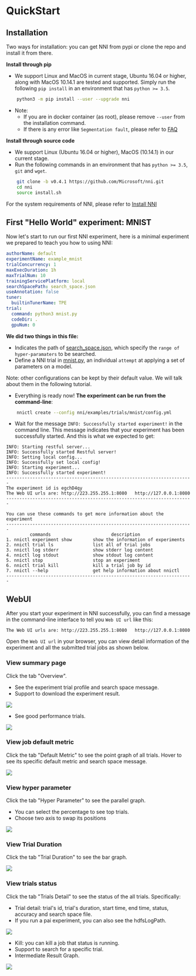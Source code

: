 # QuickStart

## Installation

Two ways for installation: you can get NNI from pypi or clone the repo and install it from there.

**Install through pip**

* We support Linux and MacOS in current stage, Ubuntu 16.04 or higher, along with MacOS 10.14.1 are tested and supported. Simply run the following `pip install` in an environment that has `python >= 3.5`.

```bash
    python3 -m pip install --user --upgrade nni
```

* Note:
  * If you are in docker container (as root), please remove `--user` from the installation command.
  * If there is any error like `Segmentation fault`, please refer to [FAQ][1]

**Install through source code**

* We support Linux (Ubuntu 16.04 or higher), MacOS (10.14.1) in our current stage. 
* Run the following commands in an environment that has `python >= 3.5`, `git` and `wget`.

```bash
    git clone -b v0.4.1 https://github.com/Microsoft/nni.git
    cd nni
    source install.sh
```

For the system requirements of NNI, please refer to [Install NNI][2]

## First "Hello World" experiment: MNIST

Now let's start to run our first NNI experiment, here is a minimal experiment we prepared to teach you how to using NNI:

```yaml
authorName: default
experimentName: example_mnist
trialConcurrency: 1
maxExecDuration: 1h
maxTrialNum: 10
trainingServicePlatform: local
searchSpacePath: search_space.json
useAnnotation: false
tuner:
  builtinTunerName: TPE
trial:
  command: python3 mnist.py
  codeDir: .
  gpuNum: 0
```

**We did two things in this file:**

* Indicates the path of [search_space.json][3], which specify the `range of hyper-paramaters` to be searched.
* Define a NNI trial in [mnist.py][4], an individual `attempt` at applying a set of parameters on a model.

Note: other configurations can be kept by their default value. We will talk about them in the following tutorial.

* Everything is ready now! **The experiment can be run from the command-line**:

```bash
    nnictl create --config nni/examples/trials/mnist/config.yml
```

* Wait for the message `INFO: Successfully started experiment!` in the command line. This message indicates that your experiment has been successfully started. And this is what we expected to get:

```
INFO: Starting restful server...
INFO: Successfully started Restful server!
INFO: Setting local config...
INFO: Successfully set local config!
INFO: Starting experiment...
INFO: Successfully started experiment!
-----------------------------------------------------------------------
The experiment id is egchD4qy
The Web UI urls are: http://223.255.255.1:8080   http://127.0.0.1:8080
-----------------------------------------------------------------------

You can use these commands to get more information about the experiment
-----------------------------------------------------------------------
         commands                       description
1. nnictl experiment show        show the information of experiments
2. nnictl trial ls               list all of trial jobs
3. nnictl log stderr             show stderr log content
4. nnictl log stdout             show stdout log content
5. nnictl stop                   stop an experiment
6. nnictl trial kill             kill a trial job by id
7. nnictl --help                 get help information about nnictl
-----------------------------------------------------------------------
```

## WebUI

After you start your experiment in NNI successfully, you can find a message in the command-line interface to tell you `Web UI url` like this:

```
The Web UI urls are: http://223.255.255.1:8080   http://127.0.0.1:8080
```

Open the `Web UI url` in your browser, you can view detail information of the experiment and all the submitted trial jobs as shown below.

### View summary page

Click the tab "Overview".

* See the experiment trial profile and search space message.
* Support to download the experiment result.

![](./img/over1.png)
* See good performance trials.

![](./img/over2.png)

### View job default metric

Click the tab "Default Metric" to see the point graph of all trials. Hover to see its specific default metric and search space message.

![](./img/accuracy.png)

### View hyper parameter

Click the tab "Hyper Parameter" to see the parallel graph.

* You can select the percentage to see top trials.
* Choose two axis to swap its positions

![](./img/hyperPara.png)

### View Trial Duration

Click the tab "Trial Duration" to see the bar graph.

![](./img/trial_duration.png)

### View trials status 

Click the tab "Trials Detail" to see the status of the all trials. Specifically:

* Trial detail: trial's id, trial's duration, start time, end time, status, accuracy and search space file.
* If you run a pai experiment, you can also see the hdfsLogPath.

![](./img/table_openrow.png)

* Kill: you can kill a job that status is running.
* Support to search for a specific trial.
* Intermediate Result Graph.

![](./img/intermediate.png)

[1]: https://github.com/Microsoft/nni/blob/master/docs/FAQ.md
[2]: https://github.com/Microsoft/nni/blob/master/docs/Installation.md
[3]: https://github.com/Microsoft/nni/blob/master/examples/trials/mnist/search_space.json
[4]: https://github.com/Microsoft/nni/blob/master/examples/trials/mnist/mnist.py